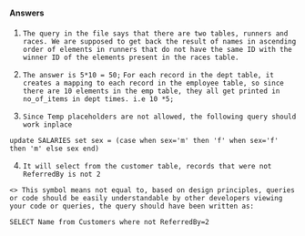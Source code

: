 #### Answers


1. `The query in the file says that there are two tables, runners and races. We are supposed to get back the result of names in ascending order of elements in runners that do not have the same ID with the winner ID of the elements present in the races table.`

2. `The answer is 5*10 = 50;`
`For each record in the dept table, it creates a mapping to each record in the employee table, so since there are 10 elements in the emp table, they all get printed in no_of_items in dept times. i.e 10 *5;`

3. `Since Temp placeholders are not allowed, the following query should work inplace`

`update SALARIES set sex = (case when sex='m' then 'f' when sex='f' then 'm' else sex end)`

4. `It will select from the customer table, records that were not ReferredBy is not 2`

`<> This symbol means not equal to, based on design principles, queries or code should be easily understandable by other developers viewing your code or queries, the query should have been written as:`

`SELECT Name from Customers where not ReferredBy=2`